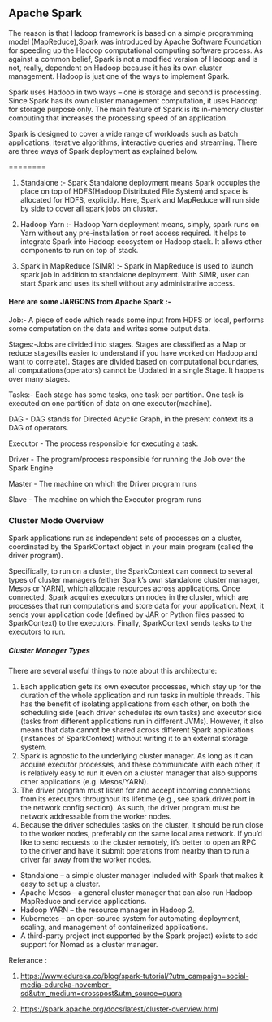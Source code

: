 ## Apache Spark 

The reason is that Hadoop framework is based on a simple programming model (MapReduce),Spark was introduced by Apache Software Foundation for speeding up the Hadoop computational computing software process. As against a common belief, Spark is not a modified version of Hadoop and is not, really, dependent on Hadoop because it has its own cluster management. Hadoop is just one of the ways to implement Spark.

Spark uses Hadoop in two ways – one is storage and second is processing. Since Spark has its own cluster management computation, it uses Hadoop for storage purpose only. The main feature of Spark is its in-memory cluster computing that increases the processing speed of an application.

Spark is designed to cover a wide range of workloads such as batch applications, iterative algorithms, interactive queries and streaming. There are three ways of Spark deployment as explained below.

========
1. Standalone :- Spark Standalone deployment means Spark occupies the place on top of HDFS(Hadoop Distributed File System) and space is allocated for HDFS, explicitly. Here, Spark and MapReduce will run side by side to cover all spark jobs on cluster.

2. Hadoop Yarn :- Hadoop Yarn deployment means, simply, spark runs on Yarn without any pre-installation or root access required. It helps to integrate Spark into Hadoop ecosystem or Hadoop stack. It allows other components to run on top of stack.

3. Spark in MapReduce (SIMR) :- Spark in MapReduce is used to launch spark job in addition to standalone deployment. With SIMR, user can start Spark and uses its shell without any administrative access.


#### Here are some JARGONS from Apache Spark :-

Job:- A piece of code which reads some input  from HDFS or local, performs some computation on the data and writes some output data.

Stages:-Jobs are divided into stages. Stages are classified as a Map or reduce stages(Its easier to understand if you have worked on Hadoop and want to correlate). Stages are divided based on computational boundaries, all computations(operators) cannot be Updated in a single Stage. It happens over many stages.

Tasks:- Each stage has some tasks, one task per partition. One task is executed on one partition of data on one executor(machine).

DAG - DAG stands for Directed Acyclic Graph, in the present context its a DAG of operators.

Executor - The process responsible for executing a task.

Driver - The program/process responsible for running the Job over the Spark Engine

Master - The machine on which the Driver program runs

Slave - The machine on which the Executor program runs

### Cluster Mode Overview

Spark applications run as independent sets of processes on a cluster, coordinated by the SparkContext object in your main program (called the driver program).

Specifically, to run on a cluster, the SparkContext can connect to several types of cluster managers (either Spark’s own standalone cluster manager, Mesos or YARN), which allocate resources across applications. Once connected, Spark acquires executors on nodes in the cluster, which are processes that run computations and store data for your application. Next, it sends your application code (defined by JAR or Python files passed to SparkContext) to the executors. Finally, SparkContext sends tasks to the executors to run.





##### Cluster Manager Types

There are several useful things to note about this architecture:

1. Each application gets its own executor processes, which stay up for the duration of the whole application and run tasks in multiple threads. This has the benefit of isolating applications from each other, on both the scheduling side (each driver schedules its own tasks) and executor side (tasks from different applications run in different JVMs). However, it also means that data cannot be shared across different Spark applications (instances of SparkContext) without writing it to an external storage system.
2. Spark is agnostic to the underlying cluster manager. As long as it can acquire executor processes, and these communicate with each other, it is relatively easy to run it even on a cluster manager that also supports other applications (e.g. Mesos/YARN).
3. The driver program must listen for and accept incoming connections from its executors throughout its lifetime (e.g., see spark.driver.port in the network config section). As such, the driver program must be network addressable from the worker nodes.
4. Because the driver schedules tasks on the cluster, it should be run close to the worker nodes, preferably on the same local area network. If you’d like to send requests to the cluster remotely, it’s better to open an RPC to the driver and have it submit operations from nearby than to run a driver far away from the worker nodes.


- Standalone – a simple cluster manager included with Spark that makes it easy to set up a cluster.
- Apache Mesos – a general cluster manager that can also run Hadoop MapReduce and service applications.
- Hadoop YARN – the resource manager in Hadoop 2.
- Kubernetes – an open-source system for automating deployment, scaling, and management of containerized applications.
- A third-party project (not supported by the Spark project) exists to add support for Nomad as a cluster manager.










Referance : 

 1. https://www.edureka.co/blog/spark-tutorial/?utm_campaign=social-media-edureka-november-sd&utm_medium=crosspost&utm_source=quora

2. https://spark.apache.org/docs/latest/cluster-overview.html
